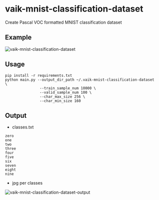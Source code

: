 # vaik-mnist-classification-dataset

Create Pascal VOC formatted MNIST classification dataset

## Example

![vaik-mnist-classification-dataset](https://user-images.githubusercontent.com/116471878/200168042-82b9a8ac-9fed-47c7-81ad-378ef7bb6688.png)

## Usage

```shell
pip install -r requirements.txt
python main.py --output_dir_path ~/.vaik-mnist-classification-dataset \
                --train_sample_num 10000 \
                --valid_sample_num 100 \
                --char_max_size 256 \
                --char_min_size 160
```

## Output

- classes.txt

```text
zero
one
two
three
four
five
six
seven
eight
nine
```

- jpg per classes

![vaik-mnist-classification-dataset-output](https://user-images.githubusercontent.com/116471878/200166812-f963ac85-345f-428a-b2f3-c7fb50eb2f32.png)
